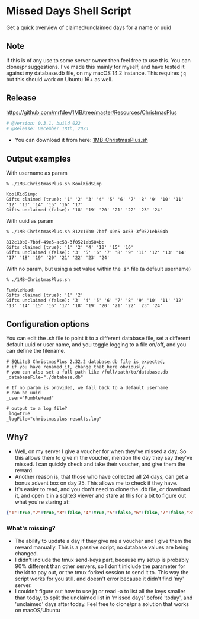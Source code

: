 # Missed Days Shell Script
Get a quick overview of claimed/unclaimed days for a name or uuid

## Note
If this is of any use to some server owner then feel free to use this. You can clone/pr suggestions.
I've made this mainly for myself, and have tested it against my database.db file, on my macOS 14.2 instance.
This requires `jq` but this should work on Ubuntu 16+ as well. 

## Release
<https://github.com/mrfdev/1MB/tree/master/Resources/ChristmasPlus>
```bash
# @Version: 0.3.1, build 022
# @Release: December 18th, 2023
```
- You can download it from here: [1MB-ChristmasPlus.sh](/Resources/ChristmasPlus/1MB-ChristmasPlus.sh)

## Output examples
With username as param
```
% ./1MB-ChristmasPlus.sh KoolKidSimp

KoolKidSimp:
Gifts claimed (true): '1' '2' '3' '4' '5' '6' '7' '8' '9' '10' '11' '12' '13' '14' '15' '16' '17'
Gifts unclaimed (false): '18' '19' '20' '21' '22' '23' '24'
```

With uuid as param
```
% ./1MB-ChristmasPlus.sh 812c10b0-7bbf-49e5-ac53-3f0521eb504b

812c10b0-7bbf-49e5-ac53-3f0521eb504b:
Gifts claimed (true): '1' '2' '4' '10' '15' '16'
Gifts unclaimed (false): '3' '5' '6' '7' '8' '9' '11' '12' '13' '14' '17' '18' '19' '20' '21' '22' '23' '24'
```

With no param, but using a set value within the .sh file (a default username)
```
% ./1MB-ChristmasPlus.sh

FumbleHead:
Gifts claimed (true): '1' '2'
Gifts unclaimed (false): '3' '4' '5' '6' '7' '8' '9' '10' '11' '12' '13' '14' '15' '16' '17' '18' '19' '20' '21' '22' '23' '24'
```

## Configuration options
You can edit the .sh file to point it to a different database file, set a different default uuid or user name, and you toggle logging to a file on/off, and you can define the filename.
```
# SQLite3 ChristmasPlus 2.32.2 database.db file is expected,
# if you have renamed it, change that here obviously.
# you can also set a full path like /full/path/to/database.db
_databaseFile="./database.db"

# If no param is provided, we fall back to a default username
# can be uuid
_user="FumbleHead"

# output to a log file?
_log=true
_logFile="christmasplus-results.log"
```

## Why?
- Well, on my server I give a voucher for when they've missed a day. So this allows them to give m the voucher, mention the day they say they've missed. I can quickly check and take their voucher, and give them the reward. 
- Another reason is, that those who have collected all 24 days, can get a bonus advent box on day 25. This allows me to check if they have.
- It's easier to read, and you don't need to clone the .db file, or download it, and open it in a sqlite3 viewer and stare at this for a bit to figure out what you're staring at:
```json
{"1":true,"2":true,"3":false,"4":true,"5":false,"6":false,"7":false,"8":false,"9":false,"10":true,"11":false,"12":false,"13":false,"14":false,"15":true,"16":true,"17":false,"18":false,"19":false,"20":false,"21":false,"22":false,"23":false,"24":false}
```

### What's missing?
- The ability to update a day if they give me a voucher and I give them the reward manually. This is a passive script, no database values are being changed.
- I didn't include the tmux send-keys part, because my setup is probably 90% different than other servers, so I don't inlclude the parameter for the kit to pay out, or the tmux forked session to send it to. This way the script works for you still. and doesn't error because it didn't find 'my' server.
- I couldn't figure out how to use jq or read -a to list all the keys smaller than today, to split the unclaimed list in 'missed days' before 'today', and 'unclaimed' days after today. Feel free to clone/pr a solution that works on macOS/Ubuntu
